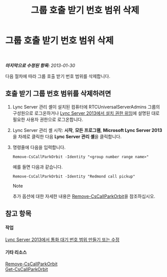 ﻿---
title: 그룹 호출 받기 번호 범위 삭제
TOCTitle: 그룹 호출 받기 번호 범위 삭제
ms:assetid: 521891f3-7a5d-45de-92dc-d57025453159
ms:mtpsurl: https://technet.microsoft.com/ko-kr/library/JJ945629(v=OCS.15)
ms:contentKeyID: 52056858
ms.date: 08/10/2015
mtps_version: v=OCS.15
ms.translationtype: HT
---

# 그룹 호출 받기 번호 범위 삭제

 

_**마지막으로 수정된 항목:** 2013-01-30_

다음 절차에 따라 그룹 호출 받기 번호 범위를 삭제합니다.

## 호출 받기 그룹 번호 범위를 삭제하려면

1.  Lync Server 관리 셸이 설치된 컴퓨터에 RTCUniversalServerAdmins 그룹의 구성원으로 로그온하거나 [Lync Server 2013에서 설치 권한 위임](lync-server-2013-delegate-setup-permissions.md)에 설명된 대로 필요한 사용자 권한으로 로그온합니다.

2.  Lync Server 관리 셸 시작: **시작**, **모든 프로그램**, **Microsoft Lync Server 2013**을 차례로 클릭한 다음 **Lync Server 관리 셸**을 클릭합니다.

3.  명령줄에 다음을 입력합니다.
    
        Remove-CsCallParkOrbit -Identity "<group number range name>" 
    
    예를 들면 다음과 같습니다.
    
        Remove-CsCallParkOrbit -Identity "Redmond call pickup"
    

    > [!NOTE]
    > 추가 옵션에 대한 자세한 내용은 <A href="https://docs.microsoft.com/en-us/powershell/module/skype/Remove-CsCallParkOrbit">Remove-CsCallParkOrbit</A>을 참조하십시오.



## 참고 항목

#### 작업

[Lync Server 2013에서 통화 대기 번호 범위 만들기 또는 수정](lync-server-2013-create-or-modify-a-call-park-orbit-range.md)  

#### 기타 리소스

[Remove-CsCallParkOrbit](https://docs.microsoft.com/en-us/powershell/module/skype/Remove-CsCallParkOrbit)  
[Get-CsCallParkOrbit](https://docs.microsoft.com/en-us/powershell/module/skype/Get-CsCallParkOrbit)

